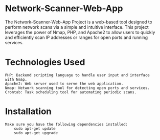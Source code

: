# Network-Scanner-Web-App

The Network-Scanner-Web-App Project is a web-based tool designed to perform network scans via a simple and intuitive interface. This project leverages the power of Nmap, PHP, and Apache2 to allow users to quickly and efficiently scan IP addresses or ranges for open ports and running services.

# Technologies Used

    PHP: Backend scripting language to handle user input and interface with Nmap.
    Apache2: Web server used to serve the web application.
    Nmap: Network scanning tool for detecting open ports and services.
    Crontab: Task scheduling tool for automating periodic scans.

# Installation

    Make sure you have the following dependencies installed:
        sudo apt-get update
        sudo apt-get upgrade



    
    
    
